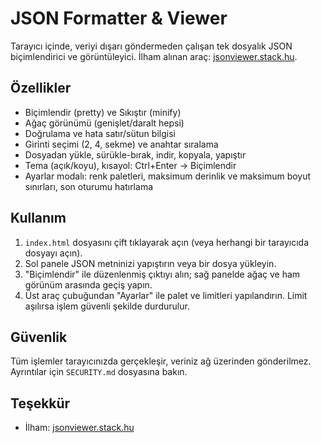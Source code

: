 # JSON Formatter & Viewer

Tarayıcı içinde, veriyi dışarı göndermeden çalışan tek dosyalık JSON biçimlendirici ve görüntüleyici. İlham alınan araç: [jsonviewer.stack.hu](https://jsonviewer.stack.hu/).

## Özellikler
- Biçimlendir (pretty) ve Sıkıştır (minify)
- Ağaç görünümü (genişlet/daralt hepsi)
- Doğrulama ve hata satır/sütun bilgisi
- Girinti seçimi (2, 4, sekme) ve anahtar sıralama
- Dosyadan yükle, sürükle-bırak, indir, kopyala, yapıştır
- Tema (açık/koyu), kısayol: Ctrl+Enter → Biçimlendir
- Ayarlar modalı: renk paletleri, maksimum derinlik ve maksimum boyut sınırları, son oturumu hatırlama

## Kullanım
1. `index.html` dosyasını çift tıklayarak açın (veya herhangi bir tarayıcıda dosyayı açın).
2. Sol panele JSON metninizi yapıştırın veya bir dosya yükleyin.
3. "Biçimlendir" ile düzenlenmiş çıktıyı alın; sağ panelde ağaç ve ham görünüm arasında geçiş yapın.
4. Üst araç çubuğundan "Ayarlar" ile palet ve limitleri yapılandırın. Limit aşılırsa işlem güvenli şekilde durdurulur.

## Güvenlik
Tüm işlemler tarayıcınızda gerçekleşir, veriniz ağ üzerinden gönderilmez. Ayrıntılar için `SECURITY.md` dosyasına bakın.

## Teşekkür
- İlham: [jsonviewer.stack.hu](https://jsonviewer.stack.hu/)
